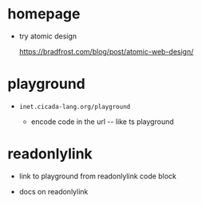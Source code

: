 # homepage

- try atomic design

  https://bradfrost.com/blog/post/atomic-web-design/

# playground

- `inet.cicada-lang.org/playground`

  - encode code in the url -- like ts playground

# readonlylink

- link to playground from readonlylink code block

- docs on readonlylink
